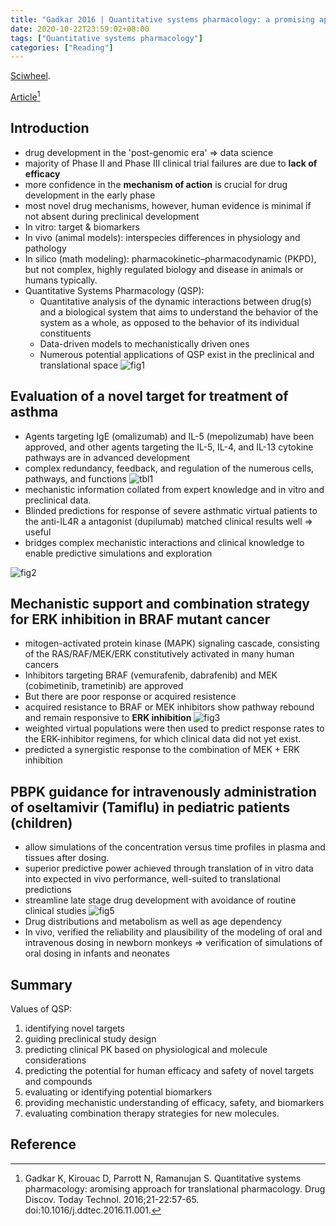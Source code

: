 ```yaml
---
title: "Gadkar 2016 | Quantitative systems pharmacology: a promising approach for translational pharmacology"
date: 2020-10-22T23:59:02+08:00
tags: ["Quantitative systems pharmacology"]
categories: ["Reading"]
---
```


[Sciwheel](https://sciwheel.com/work/#/items/4692057).

[Article](https://www.sciencedirect.com/science/article/pii/S1740674916300336?via%3Dihub)[^Gadkar2016]

<!--more-->

## Introduction
* drug development in the 'post-genomic era' => data science
* majority of Phase II and Phase III clinical trial failures are due to **lack of efficacy**
* more confidence in the **mechanism of action** is crucial for drug development in the early phase
* most novel drug mechanisms, however, human evidence is minimal if not absent during preclinical development
* In vitro: target & biomarkers
* In vivo (animal models): interspecies differences in physiology and pathology
* In silico (math modeling): pharmacokinetic–pharmacodynamic (PKPD), but not complex, highly regulated biology and disease in animals or humans typically.
* Quantitative Systems Pharmacology (QSP):
    * Quantitative analysis of the dynamic interactions between drug(s) and a biological system that aims to understand the behavior of the system as a whole, as opposed to the behavior of its individual constituents
    * Data-driven models to mechanistically driven ones
    * Numerous potential applications of QSP exist in the preclinical and translational space
![fig1](https://user-images.githubusercontent.com/40054455/86617645-26a7b900-bfea-11ea-8e03-713aaf88de95.PNG)

## Evaluation of a novel target for treatment of asthma
* Agents targeting IgE (omalizumab) and IL-5 (mepolizumab) have been approved, and other agents targeting the IL-5, IL-4, and IL-13 cytokine pathways are in advanced development
* complex redundancy, feedback, and regulation of the numerous cells, pathways, and functions
![tbl1](https://user-images.githubusercontent.com/40054455/86617661-2b6c6d00-bfea-11ea-9574-dd967c3afcac.PNG)
* mechanistic information collated from expert knowledge and in vitro and preclinical data.
* Blinded predictions for response of severe asthmatic virtual patients to the anti-IL4R a antagonist (dupilumab) matched clinical results well => useful
* bridges complex mechanistic interactions and clinical knowledge to enable predictive simulations and exploration

![fig2](https://user-images.githubusercontent.com/40054455/86617653-290a1300-bfea-11ea-9f5c-f0b4af1be9d3.PNG)

## Mechanistic support and combination strategy for ERK inhibition in BRAF mutant cancer
* mitogen-activated protein kinase (MAPK) signaling cascade, consisting of the RAS/RAF/MEK/ERK constitutively activated in many human cancers
* Inhibitors targeting BRAF (vemurafenib, dabrafenib) and MEK (cobimetinib, trametinib) are approved
* But there are poor response or acquired resistence
* acquired resistance to BRAF or MEK inhibitors show pathway rebound and remain responsive to **ERK inhibition**
![fig3](https://user-images.githubusercontent.com/40054455/86617655-2a3b4000-bfea-11ea-9609-a77c39e79cb2.PNG)
* weighted virtual populations were then used to predict response rates to the ERK-inhibitor regimens, for which clinical data did not yet exist.
* predicted a synergistic response to the combination of MEK + ERK inhibition

## PBPK guidance for intravenously administration of oseltamivir (Tamiflu) in pediatric patients (children)
* allow simulations of the concentration versus time profiles in plasma and tissues after dosing.
* superior predictive power achieved through translation of in vitro data into expected in vivo performance, well-suited to translational predictions
* streamline late stage drug development with avoidance of routine clinical studies
![fig5](https://user-images.githubusercontent.com/40054455/86617656-2ad3d680-bfea-11ea-84e4-cf880978cb43.PNG)
* Drug distributions and metabolism as well as age dependency
* In vivo, verified the reliability and plausibility of the modeling of oral and intravenous dosing in newborn monkeys => verification of simulations of oral dosing in infants and neonates

## Summary
Values of QSP:
1. identifying novel targets
2. guiding preclinical study design
3. predicting clinical PK based on physiological and molecule considerations
4. predicting the potential for human efficacy and safety of novel targets and compounds
5. evaluating or identifying potential biomarkers
6. providing mechanistic understanding of efficacy, safety, and biomarkers
7. evaluating combination therapy strategies for new molecules.

## Reference
[^Gadkar2016]: Gadkar K, Kirouac D, Parrott N, Ramanujan S. Quantitative systems pharmacology: aromising approach for translational pharmacology. Drug Discov. Today Technol. 2016;21-22:57-65. doi:10.1016/j.ddtec.2016.11.001.
